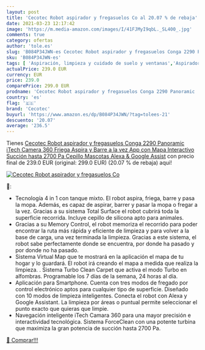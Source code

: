 ```yaml
---
layout: post
title: 'Cecotec Robot aspirador y fregasuelos Co al 20.07 % de rebaja'
date: 2021-03-23 12:17:42
image: 'https://m.media-amazon.com/images/I/41FJMyI9qbL._SL400_.jpg'
comments: true
category: ofertas
author: 'tole.es'
slug: 'B084P34JWN-es Cecotec Robot aspirador y fregasuelos Conga 2290 Panoramic...'
sku: 'B084P34JWN-es'
tags: [ 'Aspiración, limpieza y cuidado de suelo y ventanas','Aspiradoras','Hogar y cocina','Robots aspiradores','alexa','cecotec', ]
actualPrice: 239.0 EUR
currency: EUR
price: 239.0
comparePrice: 299.0 EUR
prodname: 'Cecotec Robot aspirador y fregasuelos Conga 2290 Panoramic  iTech Camera 360  Friega  Aspira y Barre a la vez  App con Mapa Interactivo  Succión hasta 2700 Pa  Cepillo Mascotas  Alexa & Google Assist'
country: 'es'
flag: '🇪🇸'
brand: 'Cecotec'
buyurl: 'https://www.amazon.es/dp/B084P34JWN/?tag=tolees-21'
descuento: '20.07'
average: '236.5'
---
```


Tienes [Cecotec Robot aspirador y fregasuelos Conga 2290 Panoramic  iTech Camera 360  Friega  Aspira y Barre a la vez  App con Mapa Interactivo  Succión hasta 2700 Pa  Cepillo Mascotas  Alexa & Google Assist](https://www.amazon.es/dp/B084P34JWN/?tag=tolees-21) con precio final de  239.0 EUR (original: 299.0 EUR) (20.07 %  de rebaja) aqui!

[![Cecotec Robot aspirador y fregasuelos Co](https://m.media-amazon.com/images/I/41FJMyI9qbL._SL400_.jpg)](https://www.amazon.es/dp/B084P34JWN/?tag=tolees-21)

🔎:

- Tecnología 4 in 1 con tanque mixto. El robot aspira, friega, barre y pasa la mopa. Además, es capaz de aspirar, barrer y pasar la mopa o fregar a la vez. Gracias a su sistema Total Surface el robot cubrirá toda la superficie recorrida. Incluye cepillo de silicona apto para animales.
- Gracias a su Memory Control, el robot memoriza el recorrido para poder encontrar la ruta más rápida y eficiente de limpieza y para volver a la base de carga, una vez terminada la limpieza. Gracias a este sistema, el robot sabe perfectamente donde se encuentra, por donde ha pasado y por donde no ha pasado.
- Sistema Virtual Map que te mostrará en la aplicación el mapa de tu hogar y lo guardará. El robot irá creando el mapa a medida que realiza la limpieza. . Sistema Turbo Clean Carpet que activa el modo Turbo en alfombras. Programable los 7 días de la semana, 24 horas al día.
- Aplicación para Smartphone. Cuenta con tres modos de fregado por control electrónico aptos para cualquier tipo de superficie. Diseñado con 10 modos de limpieza inteligentes. Conecta el robot con Alexa y Google Assistant. La limpieza por áreas o puntual permite seleccionar el punto exacto que quieras que limpie.
- Navegación inteligente iTech Camara 360 para una mayor precisión e interactividad tecnológica. Sistema ForceClean con una potente turbina que maximiza la gran potencia de succión hasta 2700 Pa.

[🛒 Comprar!!!](https://www.amazon.es/dp/B084P34JWN/?tag=tolees-21)
